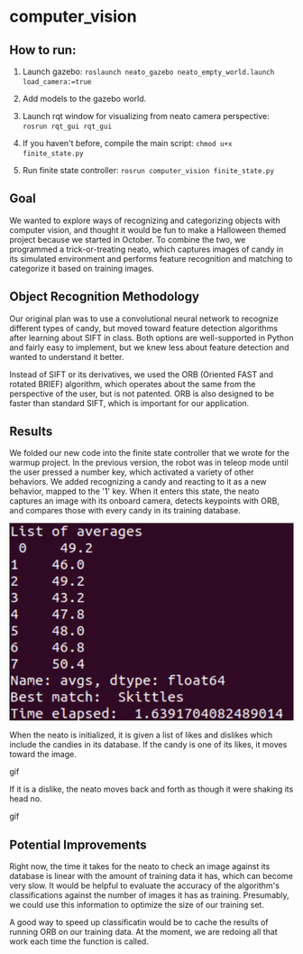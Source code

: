 # computer_vision

## How to run:

1) Launch gazebo: 
`roslaunch neato_gazebo neato_empty_world.launch load_camera:=true`

2) Add models to the gazebo world.

3) Launch rqt window for visualizing from neato camera perspective:
`rosrun rqt_gui rqt_gui`

4) If you haven't before, compile the main script: 
`chmod u+x finite_state.py`

5) Run finite state controller: 
`rosrun computer_vision finite_state.py`

## Goal

We wanted to explore ways of recognizing and categorizing objects with computer vision, and thought it would be fun to make a Halloween themed project because we started in October. To combine the two, we programmed a trick-or-treating neato, which captures images of candy in its simulated environment and performs feature recognition and matching to categorize it based on training images.

## Object Recognition Methodology

Our original plan was to use a convolutional neural network to recognize different types of candy, but moved toward feature detection algorithms after learning about SIFT in class. Both options are well-supported in Python and fairly easy to implement, but we knew less about feature detection and wanted to understand it better.

Instead of SIFT or its derivatives, we used the ORB (Oriented FAST and rotated BRIEF) algorithm, which operates about the same from the perspective of the user, but is not patented. ORB is also designed to be faster than standard SIFT, which is important for our application.

## Results

We folded our new code into the finite state controller that we wrote for the warmup project. In the previous version, the robot was in teleop mode until the user pressed a number key, which activated a variety of other behaviors. We added recognizing a candy and reacting to it as a new behavior, mapped to the '1' key. When it enters this state, the neato captures an image with its onboard camera, detects keypoints with ORB, and compares those with every candy in its training database.

![output](/report_images/Output.png)

When the neato is initialized, it is given a list of likes and dislikes which include the candies in its database. If the candy is one of its likes, it moves toward the image. 

gif

If it is a dislike, the neato moves back and forth as though it were shaking its head no.

gif

## Potential Improvements

Right now, the time it takes for the neato to check an image against its database is linear with the amount of training data it has, which can become very slow. It would be helpful to evaluate the accuracy of the algorithm's classifications against the number of images it has as training. Presumably, we could use this information to optimize the size of our training set.

A good way to speed up classificatin would be to cache the results of running ORB on our training data. At the moment, we are redoing all that work each time the function is called.
